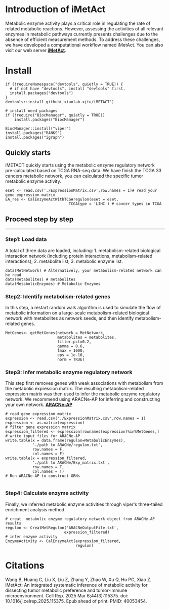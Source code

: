 # Introduction of iMetAct
Metabolic enzyme activity plays a critical role in regulating the rate of related metabolic reactions.
However, assessing the activities of all relevant enzymes in metabolic pathways currently presents challenges due to the absence of efficient measurement methods. 
To address these challenges, we have developed a computational workflow named iMetAct. You can also visit our web server **[iMetAct](http://www.imetact.com/)**.
# Install
```{r}
if (!requireNamespace("devtools", quietly = TRUE)) {
  # if not have "devtools", install "devtools" first.
  install.packages("devtools")
}
devtools::install_github('xiaolab-xjtu/iMETACT')

# install need packages
if (!require("BiocManager", quietly = TRUE))
    install.packages("BiocManager")

BiocManager::install("viper")
install.packages("RANKS")
install.packages("igraph")
```
## Quickly starts
iMETACT quickly starts using the metabolic enzyme regulatory network pre-calculated based on TCGA RNA-seq data.
We have finish the TCGA 33 cancers metabolic network, you can calculated the specific tumor metabolic enzyme activity.
```
eset <- read.csv('./ExpressionMatrix.csv',row.names = 1)# read your gene expression matrix
EA_res <- CalEnzymeActWithTCGAregulon(eset = eset,
                            TCGAtype = 'LIHC') # cancer types in TCGA
```
## Proceed step by step

---
### Step1: Load data
A total of three data are loaded, including: 
                      1. metabolism-related biological interaction network (including protein interactions, metabolism-related interactions); 
                      2. metabolite list;
                      3. metabolic enzyme list.
```{r}
data(MetNetwork) # Alternatively, your metabolism-related network can be read
data(metabolites) # metabolites
data(MetabolicEnzymes) # Metabolic Enzymes
```
### Step2: Identify metabolism-related genes 
In this step, a restart random walk algorithm is used to simulate the flow of metabolic information on a large-scale metabolism-related biological network with metabolites as network seeds, and then identify metabolism-related genes.
```{r}
MetGenes<- getMetGenes(network = MetNetwork,
                       metabolites = metabolites,
                       filter.pct=0.2,
                       gamma = 0.6,
                       tmax = 1000,
                       eps = 1e-10,
                       norm = TRUE)
```
### Step3:  Infer metabolic enzyme regulatory network
This step first removes genes with weak associations with metabolism from the metabolic expression matrix. 
The resulting metabolism-related expression matrix was then used to infer the metabolic enzyme regulatory network.
We recommend using ARACNe-AP for inferring and constructing your own network.
**[ARACNe-AP](https://github.com/califano-lab/ARACNe-AP)**

```{r}
# read gene expression matrix
expression <- read.csv('./ExpressionMatrix.csv',row.names = 1)
expression <- as.matrix(expression)
# filter gene expression matrix
expression_filtered <- expression[rownames(expression)%in%MetGenes,]
# write input files for ARACNe-AP
write.table(x = data.frame(regulon=MetabolicEnzymes),
            './path to ARACNe/regulon.txt',
            row.names = F,
            col.names = F)
write.table(x = expression_filtered,
            './path to ARACNe/Exp_matrix.txt',
            row.names = T,
            col.names = T)
# Run ARACNe-AP to construct GRNs


```
### Step4: Calculate enzyme activity 
Finally, we inferred metabolic enzyme activities through viper's three-tailed enrichment analysis method.
```{r}
# creat  metabolic enzyme regulatory network object from ARACNe-AP results
regulon <- CreatMetRegulon('ARACNeOutputFile.txt',
                          expression_filtered)
# infer enzyme activity
EnzymeActivity <- CalEnzymeAct(expression_filtered,
                               regulon)
```
# Citations
Wang B, Huang C, Liu X, Liu Z, Zhang Y, Zhao W, Xu Q, Ho PC, Xiao Z. iMetAct: An integrated systematic inference of metabolic activity for dissecting tumor metabolic preference and tumor-immune microenvironment. Cell Rep. 2025 Mar 6;44(3):115375. doi: 10.1016/j.celrep.2025.115375. Epub ahead of print. PMID: 40053454.
